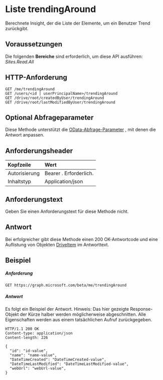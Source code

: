 # <a name="list-trendingaround"></a>Liste trendingAround

Berechnete Insight, der die Liste der Elemente, um ein Benutzer Trend zurückgibt.

## <a name="prerequisites"></a>Voraussetzungen
Die folgenden **Bereiche** sind erforderlich, um diese API ausführen: *Sites.Read.All*

## <a name="http-request"></a>HTTP-Anforderung
```http
GET /me/trendingAround
GET /users/<id | userPrincipalName>/trendingAround
GET /drive/root/createdByUser/trendingAround
GET /drive/root/lastModifiedByUser/trendingAround
```
## <a name="optional-query-parameters"></a>Optional Abfrageparameter
Diese Methode unterstützt die [OData-Abfrage-Parameter](http://graph.microsoft.io/docs/overview/query_parameters) , mit denen die Antwort anpassen.

## <a name="request-headers"></a>Anforderungsheader
| Kopfzeile         | Wert                      |
|:---------------|:---------------------------|
| Autorisierung  | Bearer <token>. Erforderlich.  |
| Inhaltstyp   | Application/json           |

## <a name="request-body"></a>Anforderungstext
Geben Sie einen Anforderungstext für diese Methode nicht.

## <a name="response"></a>Antwort
Bei erfolgreicher gibt diese Methode einen 200 OK-Antwortcode und eine Auflistung von Objekten [DriveItem](../resources/driveItem.md) im Antworttext.

## <a name="example"></a>Beispiel
##### <a name="request"></a>Anforderung
```http
GET https://graph.microsoft.com/beta/me/trendingAround
```
##### <a name="response"></a>Antwort
Es folgt ein Beispiel der Antwort. Hinweis: Das hier gezeigte Response-Objekt der Kürze halber werden möglicherweise abgeschnitten. Alle Eigenschaften werden aus einem tatsächlichen Aufruf zurückgegeben.
```http
HTTP/1.1 200 OK
Content-type: application/json
Content-length: 226

{
  "id": "id-value",
  "name": "name-value",
  "DateTimeCreated": "DateTimeCreated-value",
  "DateTimeLastModified": "DateTimeLastModified-value",
  "webUrl": "webUrl-value",
}
```